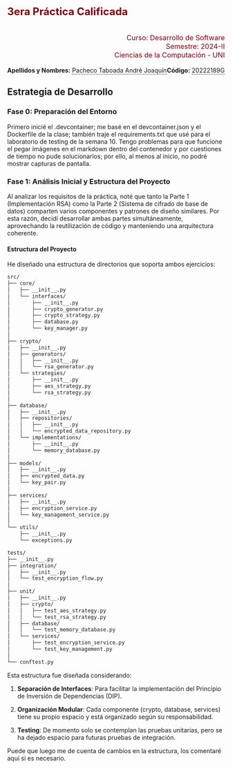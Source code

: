 # <font color="#7F000E" size=5>3era Práctica Calificada</font>

<br>
<div style="text-align: right">
<font color="#7F000E" size=3>Curso: Desarrollo de Software</font><br>
<font color="#7F000E" size=3>Semestre: 2024-II</font><br>
<font color="#7F000E" size=3>Ciencias de la Computación - UNI</font><br>
</div>

<br>

<div style="display: flex; justify-content: space-between;">
    <div>
        <strong>Apellidos y Nombres:</strong> <span style="border-bottom: 1.5px dotted black;">Pacheco Taboada André Joaquín</span>
    </div>
    <div>
        <strong>Código:</strong> <span style="border-bottom: 1.5px dotted black;">20222189G</span>
    </div>
</div>

## Estrategia de Desarrollo

### Fase 0: Preparación del Entorno

Primero inicié el .devcontainer; me basé en el devcontainer.json y el Dockerfile de la clase; también traje el requirements.txt que usé para el laboratorio de testing de la semana 10. Tengo problemas para que funcione el pegar imágenes en el markdown dentro del contenedor y por cuestiones de tiempo no pude solucionarlos; por ello, al menos al inicio, no podré mostrar capturas de pantalla.

### Fase 1: Análisis Inicial y Estructura del Proyecto

Al analizar los requisitos de la práctica, noté que tanto la Parte 1 (Implementación RSA) como la Parte 2 (Sistema de cifrado de base de datos) comparten varios componentes y patrones de diseño similares. Por esta razón, decidí desarrollar ambas partes simultáneamente, aprovechando la reutilización de código y manteniendo una arquitectura coherente.

#### Estructura del Proyecto

He diseñado una estructura de directorios que soporta ambos ejercicios:
```bash
src/
├── core/
│   ├── __init__.py
│   └── interfaces/
│       ├── __init__.py
│       ├── crypto_generator.py
│       ├── crypto_strategy.py
│       ├── database.py
│       └── key_manager.py
│
├── crypto/
│   ├── __init__.py
│   ├── generators/
│   │   ├── __init__.py
│   │   └── rsa_generator.py
│   └── strategies/
│       ├── __init__.py
│       ├── aes_strategy.py
│       └── rsa_strategy.py
│
├── database/
│   ├── __init__.py
│   ├── repositories/
│   │   ├── __init__.py
│   │   └── encrypted_data_repository.py
│   └── implementations/
│       ├── __init__.py
│       └── memory_database.py
│
├── models/
│   ├── __init__.py
│   ├── encrypted_data.py
│   └── key_pair.py
│
├── services/
│   ├── __init__.py
│   ├── encryption_service.py
│   └── key_management_service.py
│
└── utils/
    ├── __init__.py
    └── exceptions.py

tests/
├── __init__.py
├── integration/
│   ├── __init__.py
│   └── test_encryption_flow.py
│
├── unit/
│   ├── __init__.py
│   ├── crypto/
│   │   ├── test_aes_strategy.py
│   │   └── test_rsa_strategy.py
│   ├── database/
│   │   └── test_memory_database.py
│   └── services/
│       ├── test_encryption_service.py
│       └── test_key_management.py
│
└── conftest.py
```

Esta estructura fue diseñada considerando:

1. **Separación de Interfaces**: Para facilitar la implementación del Principio de Inversión de Dependencias (DIP).

2. **Organización Modular**: Cada componente (crypto, database, services) tiene su propio espacio y está organizado según su responsabilidad.

3. **Testing**: De momento solo se contemplan las pruebas unitarias, pero se ha dejado espacio para futuras pruebas de integración.

Puede que luego me de cuenta de cambios en la estructura, los comentaré aquí si es necesario.

